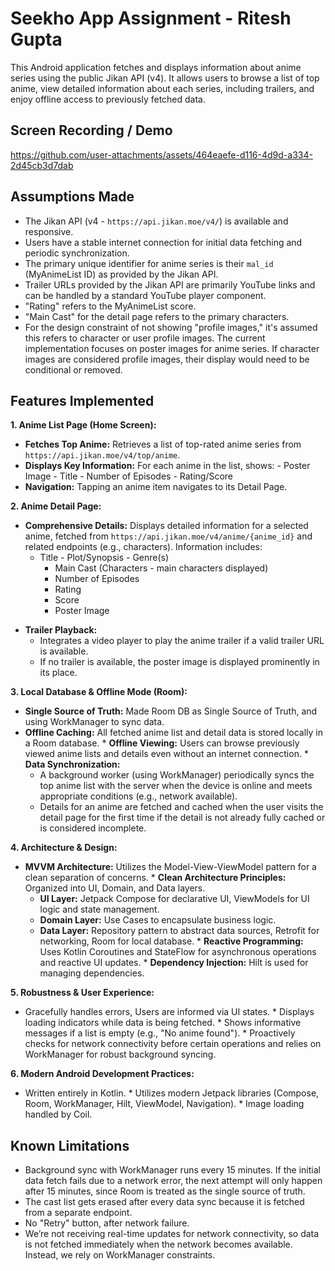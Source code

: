 

# Seekho App Assignment - Ritesh Gupta

This Android application fetches and displays information about anime series using the public Jikan API (v4). It allows users to browse a list of top anime, view detailed information about each series, including trailers, and enjoy offline access to previously fetched data.

## Screen Recording / Demo
https://github.com/user-attachments/assets/464eaefe-d116-4d9d-a334-2d45cb3d7dab


## Assumptions Made

*   The Jikan API (v4 - `https://api.jikan.moe/v4/`) is available and responsive.
*   Users have a stable internet connection for initial data fetching and periodic synchronization.
*   The primary unique identifier for anime series is their `mal_id` (MyAnimeList ID) as provided by the Jikan API.
*   Trailer URLs provided by the Jikan API are primarily YouTube links and can be handled by a standard YouTube player component.
*   "Rating" refers to the MyAnimeList score.
*   "Main Cast" for the detail page refers to the primary characters.
*   For the design constraint of not showing "profile images," it's assumed this refers to character or user profile images. The current implementation focuses on poster images for anime series. If character images are considered profile images, their display would need to be conditional or removed.

## Features Implemented

**1. Anime List Page (Home Screen):**
 - 	**Fetches Top Anime:** Retrieves a list of top-rated anime series from `https://api.jikan.moe/v4/top/anime`.
 -  **Displays Key Information:** For each anime in the list, shows:
			- Poster Image
			- Title
			- Number of Episodes
			- Rating/Score
 -   **Navigation:** Tapping an anime item navigates to its Detail Page.

**2. Anime Detail Page:**

 - **Comprehensive Details:** Displays detailed information for a selected anime, fetched from `https://api.jikan.moe/v4/anime/{anime_id}` and related endpoints (e.g., characters). Information includes:
	  - Title
       - Plot/Synopsis
       - Genre(s)
        - Main Cast (Characters - main characters displayed)
        - Number of Episodes
        - Rating
        - Score
        - Poster Image
  *   **Trailer Playback:**
        *   Integrates a video player to play the anime trailer if a valid trailer URL is available.
        *   If no trailer is available, the poster image is displayed prominently in its place.

**3. Local Database & Offline Mode (Room):**
   *   **Single Source of Truth:** Made Room DB as Single Source of Truth, and using WorkManager to sync data.
   *   **Offline Caching:** All fetched anime list and detail data is stored locally in a Room database.
    *   **Offline Viewing:** Users can browse previously viewed anime lists and details even without an internet connection.
    *   **Data Synchronization:**
        *   A background worker (using WorkManager) periodically syncs the top anime list with the server when the device is online and meets appropriate conditions (e.g., network available).
        *   Details for an anime are fetched and cached when the user visits the detail page for the first time if the detail is not already fully cached or is considered incomplete.

**4. Architecture & Design:**
   *   **MVVM Architecture:** Utilizes the Model-View-ViewModel pattern for a clean separation of concerns.
    *   **Clean Architecture Principles:** Organized into UI, Domain, and Data layers.
        *   **UI Layer:** Jetpack Compose for declarative UI, ViewModels for UI logic and state management.
        *   **Domain Layer:** Use Cases to encapsulate business logic.
        *   **Data Layer:** Repository pattern to abstract data sources, Retrofit for networking, Room for local database.
    *   **Reactive Programming:** Uses Kotlin Coroutines and StateFlow for asynchronous operations and reactive UI updates.
    *   **Dependency Injection:** Hilt is used for managing dependencies.

**5. Robustness & User Experience:**
   * Gracefully handles errors, Users are informed via UI states.
    * Displays loading indicators while data is being fetched.
    *    Shows informative messages if a list is empty (e.g., "No anime found").
    *   Proactively checks for network connectivity before certain operations and relies on WorkManager for robust background syncing.

**6. Modern Android Development Practices:**
   *   Written entirely in Kotlin.
    *   Utilizes modern Jetpack libraries (Compose, Room, WorkManager, Hilt, ViewModel, Navigation).
    *   Image loading handled by Coil.

## Known Limitations

*   Background sync with WorkManager runs every 15 minutes. If the initial data fetch fails due to a network error, the next attempt will only happen after 15 minutes, since Room is treated as the single source of truth.
*   The cast list gets erased after every data sync because it is fetched from a separate endpoint.
*   No "Retry" button, after network failure.
* We’re not receiving real-time updates for network connectivity, so data is not fetched immediately when the network becomes available. Instead, we rely on WorkManager constraints.
